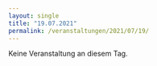 ```yaml
---
layout: single
title: "19.07.2021"
permalink: /veranstaltungen/2021/07/19/
---
```


Keine Veranstaltung an diesem Tag.
